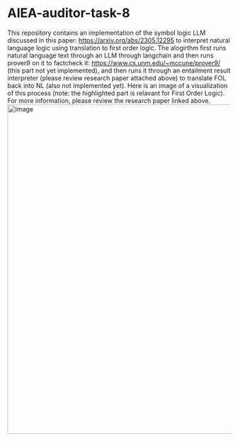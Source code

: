 ﻿# AIEA-auditor-task-8
This repository contains an implementation of the symbol logic LLM discussed in this paper: https://arxiv.org/abs/2305.12295 to interpret natural language logic using translation to first order logic. The alogirthm first runs natural language text through an LLM through langchain and then runs prover9 on it to factcheck it: https://www.cs.unm.edu/~mccune/prover9/ (this part not yet implemented), and then runs it through an entailment result interpreter (please review research paper attached above) to translate FOL back into NL (also not implemented yet). Here is an image of a visualization of this process (note: the highlighted part is relavant for First Order Logic). For more information, please review the research paper linked above. 
<img width="742" alt="image" src="https://github.com/user-attachments/assets/03611547-0164-47a7-a0a1-b4a43f2cef29" />
